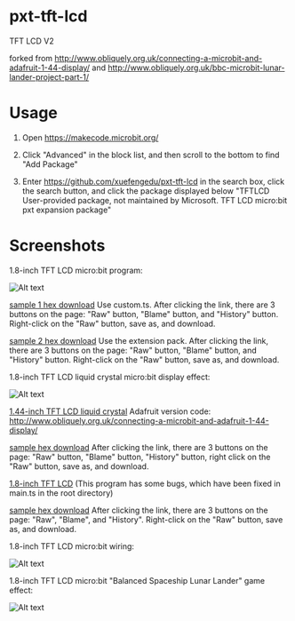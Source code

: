 # pxt-tft-lcd
TFT LCD V2

forked from http://www.obliquely.org.uk/connecting-a-microbit-and-adafruit-1-44-display/
and http://www.obliquely.org.uk/bbc-microbit-lunar-lander-project-part-1/

# Usage

1. Open https://makecode.microbit.org/

2. Click "Advanced" in the block list, and then scroll to the bottom to find "Add Package"

3. Enter https://github.com/xuefengedu/pxt-tft-lcd in the search box, click the search button, and click the package displayed below "TFTLCD User-provided package, not maintained by Microsoft. TFT LCD micro:bit pxt expansion package"

# Screenshots

1.8-inch TFT LCD micro:bit program:

![Alt ​​text](tft_lcd_code.PNG?raw=true "1.8 TFT LCD code picture")

[sample 1 hex download](microbit-tft-lcd.hex) Use custom.ts. After clicking the link, there are 3 buttons on the page: "Raw" button, "Blame" button, and "History" button. Right-click on the "Raw" button, save as, and download.

[sample 2 hex download](microbit-microbit-tft-lcd2.hex) Use the extension pack. After clicking the link, there are 3 buttons on the page: "Raw" button, "Blame" button, and "History" button. Right-click on the "Raw" button, save as, and download.

1.8-inch TFT LCD liquid crystal micro:bit display effect:

![Alt ​​text](tft_lcd_show.jpg?raw=true "1.8 TFT LCD show picture")

[1.44-inch TFT LCD liquid crystal](1.44_TFT_LCD/) Adafruit version code: http://www.obliquely.org.uk/connecting-a-microbit-and-adafruit-1-44-display/

[sample hex download](1.44_TFT_LCD/microbit-tft-lcd-02.hex) After clicking the link, there are 3 buttons on the page: "Raw" button, "Blame" button, "History" button, right click on the "Raw" button, save as, and download.

[1.8-inch TFT LCD](1.8_TFT_LCD/) (This program has some bugs, which have been fixed in main.ts in the root directory)

[sample hex download](1.8_TFT_LCD/microbit-microbit-tft-lcd-nice.hex) After clicking the link, there are 3 buttons on the page: "Raw", "Blame", and "History". Right-click on the "Raw" button, save as, and download.

1.8-inch TFT LCD micro:bit wiring:

![Alt ​​text](1.jpg?raw=true "1.8 TFT LCD test picture")

1.8-inch TFT LCD micro:bit "Balanced Spaceship Lunar Lander" game effect:

![Alt text](2.jpg?raw=true "1.8 TFT LCD test picture")
